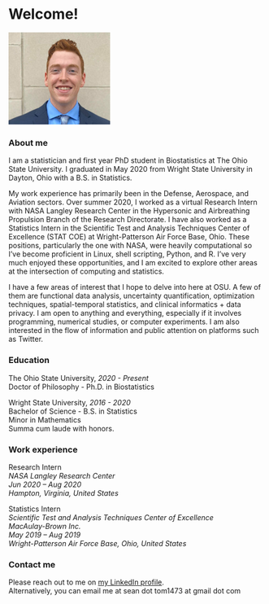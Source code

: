 # Welcome!

<img src="wsufebshoot.jpg" style="width:200px">

### About me

I am a statistician and first year PhD student in Biostatistics at The Ohio State University. I graduated in May 2020 from Wright State University in Dayton, Ohio with a B.S. in Statistics.  

My work experience has primarily been in the Defense, Aerospace, and Aviation sectors. Over summer 2020, I worked as a virtual Research Intern with NASA Langley Research Center in the Hypersonic and Airbreathing Propulsion Branch of the Research Directorate. I have also worked as a Statistics Intern in the Scientific Test and Analysis Techniques Center of Excellence (STAT COE) at Wright-Patterson Air Force Base, Ohio.  These positions, particularly the one with NASA, were heavily computational so I’ve become proficient in Linux, shell scripting, Python, and R. I’ve very much enjoyed these opportunities, and I am excited to explore other areas at the intersection of computing and statistics.  

I have a few areas of interest that I hope to delve into here at OSU. A few of them are functional data analysis, uncertainty quantification, optimization techniques, spatial-temporal statistics, and clinical informatics + data privacy. I am open to anything and everything, especially if it involves programming, numerical studies, or computer experiments. I am also interested in the flow of information and public attention on platforms such as Twitter.



### Education 
The Ohio State University, *2020 - Present*  
Doctor of Philosophy - Ph.D. in Biostatistics  

Wright State University, *2016 - 2020*  
Bachelor of Science - B.S. in Statistics  
Minor in Mathematics  
Summa cum laude with honors.  

### Work experience

Research Intern  
*NASA Langley Research Center  
Jun 2020 – Aug 2020  
Hampton, Virginia, United States*

Statistics Intern  
*Scientific Test and Analysis Techniques Center of Excellence  
MacAulay-Brown Inc.  
May 2019 – Aug 2019  
Wright-Patterson Air Force Base, Ohio, United States*


### Contact me

Please reach out to me on [my LinkedIn profile](https://www.linkedin.com/in/seantomlinstat/).  
Alternatively, you can email me at sean dot tom1473 at gmail dot com
